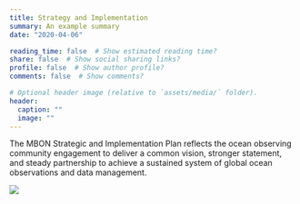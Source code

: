 ```yaml
---
title: Strategy and Implementation
summary: An example summary
date: "2020-04-06"

reading_time: false  # Show estimated reading time?
share: false  # Show social sharing links?
profile: false  # Show author profile?
comments: false  # Show comments?

# Optional header image (relative to `assets/media/` folder).
header:
  caption: ""
  image: ""
---
```



  The MBON Strategic and Implementation Plan reflects the ocean observing community engagement to deliver a common vision, stronger statement, and steady partnership to achieve a sustained system of global ocean observations and data management.

<!-- <div style="width:45%; float:left; text-align:center;">
</div>
<div style="width:45%; float:right;">
--> 
<img src="mbon_goos_framework.png">
<!--
</div>
<div style="clear: both;"></div>
-->
